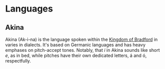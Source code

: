 # Languages

## Akina

Akina (Ak-i-na) is the language spoken within the [Kingdom of Bradford](./kingdoms.md#bradford) in varies in dialects. It's based on Germanic languages and has heavy emphases on pitch-accept tones. Notably, that *i* in Akina sounds like short *e*, as in bed, while pitches have their own dedicated letters, á and ó, respectfully.